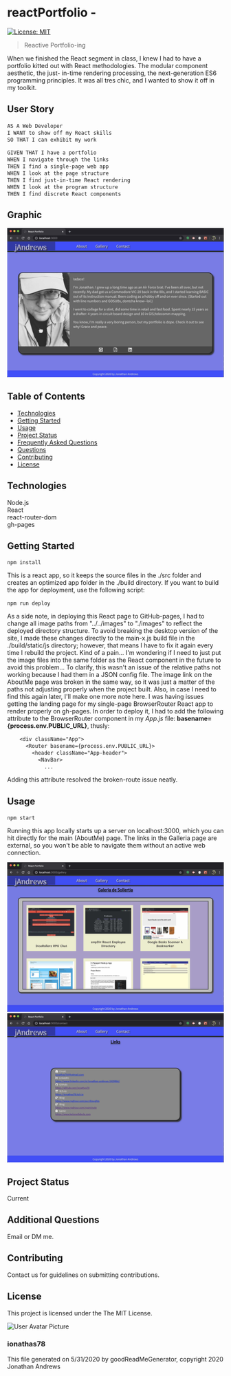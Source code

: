 # reactPortfolio - 
[![License: MIT](https://img.shields.io/badge/License-MIT-yellow.svg)](https://opensource.org/licenses/MIT)

> Reactive Portfolio-ing

When we finished the React segment in class, I knew I had to have a portfolio
kitted out with React methodologies. The modular component aesthetic, the just-
in-time rendering processing, the next-generation ES6 programming principles.
It was all tres chic, and I wanted to show it off in my toolkit.


## User Story

```
AS A Web Developer 
I WANT to show off my React skills
SO THAT I can exhibit my work
```

```
GIVEN THAT I have a portfolio
WHEN I navigate through the links
THEN I find a single-page web app
WHEN I look at the page structure
THEN I find just-in-time React rendering
WHEN I look at the program structure
THEN I find discrete React components
```
            


## Graphic
![Project Image 0](./build/images/ReactPort_AboutMe.jpg)

## Table of Contents
* [Technologies](#Technologies)
* [Getting Started](#Getting)
* [Usage](#Usage)
* [Project Status](#Project)
* [Frequently Asked Questions](#FAQ)
* [Questions](#Additional)
* [Contributing](#Contributing)
* [License](#License)
## Technologies
Node.js\
React\
react-router-dom\
gh-pages

## Getting Started
```
npm install
```
This is a react app, so it keeps the source files in the ./src folder and creates an optimized app folder in the ./build directory.
If you want to build the app for deployment, use the following script:
```
npm run deploy
```
As a side note, in deploying this React page to GitHub-pages, I had to change all image paths from "../../images" to "./images" to reflect the deployed directory structure. To avoid breaking the desktop version of the site, I made these changes directly to the main-x.js build file in the ./build/static/js directory; however, that means I have to fix it again every time I rebuild the project. Kind of a pain... I'm wondering if I need to just put the image files into the same folder as the React component in the future to avoid this problem...
To clarify, this wasn't an issue of the relative paths not working because I had them in a JSON config file. The image link on the AboutMe page was broken in the same way, so it was just a matter of the paths not adjusting properly when the project built.
Also, in case I need to find this again later, I'll make one more note here. I was having issues getting the landing page for my single-page BrowserRouter React app to render properly on gh-pages. In order to deploy it, I had to add the following attribute to the BrowserRouter component in my _App.js_ file: **basename={process.env.PUBLIC_URL}**, thusly:
```
    <div className="App">
      <Router basename={process.env.PUBLIC_URL}>
        <header className="App-header"> 
          <NavBar>
            ...
```
Adding this attribute resolved the broken-route issue neatly.

## Usage
```
npm start
```
Running this app locally starts up a server on localhost:3000, which you can hit directly for the main (AboutMe) page. The links in the Galleria page are external, so you won't be able to navigate them without an active web connection.

![Project Usage Image 0](./build/images/ReactPort_Gallery.jpg)
![Project Usage Image 1](./build/images/ReactPort_Links.jpg)

## Project Status
Current


## Additional Questions
Email or DM me.

## Contributing
Contact us for guidelines on submitting contributions.

## License
This project is licensed under the The MIT License.

![User Avatar Picture](https://avatars1.githubusercontent.com/u/61706660?v=4)
### ionathas78

This file generated on 5/31/2020 by goodReadMeGenerator, copyright 2020 Jonathan Andrews

